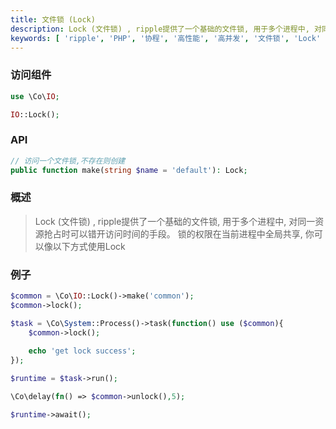 ```yaml
---
title: 文件锁 (Lock)
description: Lock (文件锁) , ripple提供了一个基础的文件锁, 用于多个进程中, 对同一资源抢占时可以错开访问时间的手段。
keywords: [ 'ripple', 'PHP', '协程', '高性能', '高并发', '文件锁', 'Lock' ]
---
```


### 访问组件

```php
use \Co\IO;

IO::Lock();
```

### API

```php
// 访问一个文件锁,不存在则创建
public function make(string $name = 'default'): Lock;
```

### 概述

> Lock (文件锁) , ripple提供了一个基础的文件锁, 用于多个进程中, 对同一资源抢占时可以错开访问时间的手段。
> 锁的权限在当前进程中全局共享, 你可以像以下方式使用Lock

### 例子

```php
$common = \Co\IO::Lock()->make('common');
$common->lock();

$task = \Co\System::Process()->task(function() use ($common){
    $common->lock();
    
    echo 'get lock success';
});

$runtime = $task->run();

\Co\delay(fn() => $common->unlock(),5);

$runtime->await();
```


